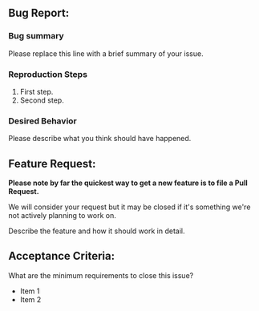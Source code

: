 <!-- Please erase any parts of this template not applicable to your Issue. -->

## Bug Report:

### Bug summary

Please replace this line with a brief summary of your issue.

### Reproduction Steps

  1. First step.
  1. Second step.

### Desired Behavior

Please describe what you think should have happened.

## Feature Request:

**Please note by far the quickest way to get a new feature is to file a Pull Request.**

We will consider your request but it may be closed if it's something we're not actively planning to work on.

Describe the feature and how it should work in detail.

## Acceptance Criteria:

What are the minimum requirements to close this issue?

- Item 1
- Item 2
